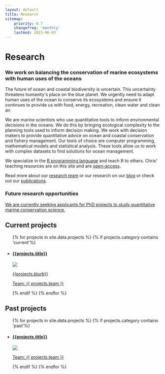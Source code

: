 ```yaml
---
layout: default
title: Research
sitemap:
    priority: 0.7
    changefreq: 'monthly'
    lastmod: 2023-06-03
---
```


# Research

### We work on balancing the conservation of marine ecosystems with human uses of the oceans

<div class="container">
  <p>The future of ocean and coastal biodiversity is uncertain. This uncertainty
  threatens humanity's place on the blue planet. We urgently need to adapt
  human uses of the ocean to conserve its ecosystems and ensure it continues
  to provide us with food, energy, recreation, clean water and clean air. </p>
  <p> We are marine scientists who use quantitative tools to inform environmental
    decisions in the oceans. We do this by bringing ecological complexity to the planning tools used to
   inform decision making. We work with decision makers to provide
   quantitative advice on ocean and coastal conservation and fishery management.
   Our tools of choice are computer programming, mathematical models and statistical analysis.
    These tools allow us to work with complex datasets to find solutions for
    ocean management. </p>
   <p>We specialize in the
   <a href="http://cran.r-project.org/" target="_blank">R
     programming language</a> and teach R to others.
   Chris' teaching resources are on this site and are
    <a href="/code.html">open-access</a>. </p>

<p> Read more about our <a href="/people.html"> research team</a> or our
  research on our <a href="/bluecology_blog.html">blog</a> or check out
   our <a href="/publications/html"> publications</a>. </p>

<h3> Future research opportunities </h3>

<p>
<a href ="/research/2023/06/17/PhD-projects-available.html"
class="button-ppl bkg-1">
We are currently seeking applicants for
  PhD projects to study quantitative marine conservation science.
</a> 
</p>

<h2>  Current projects  </h2>

<div class="clearme"><p></p></div>

<ul class="list-research">
{% for projects in site.data.projects %}
{% if projects.category contains 'current'%}
<li>
<a href="{{ projects.url }}" class="box-link">
        <div class="portfolio">
          <h4> {{projects.title}} </h4>
          <p><img src="{{ projects.imgsrc }}" class="icon-image"></p>
          <p>{{projects.blurb}} </p>
          <p> Team:  {{ projects.team }} </p>
        </div>
</a></li>
{% endif %}
{% endfor %}
</ul>


<div class="clearme"></div>

<h2>  Past projects  </h2>

<ul class="list-research">
{% for projects in site.data.projects %}
{% if projects.category contains 'past'%}
<li>
<a href="{{ projects.url }}" class="box-link">
        <div class="portfolio">
          <h4> {{projects.title}} </h4>
          <p><img src="{{ projects.imgsrc }}" class="icon-image"></p>
          <p> Team:  {{ projects.team }} </p>
        </div>
</a></li>
{% endif %}
{% endfor %}
</ul>

<div class="clearme"></div>
